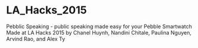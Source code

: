 # LA_Hacks_2015
Pebblic Speaking - public speaking made easy for your Pebble Smartwatch
Made at LA Hacks 2015 by Chanel Huynh, Nandini Chitale, Paulina Nguyen, Arvind Rao, and Alex Ty
